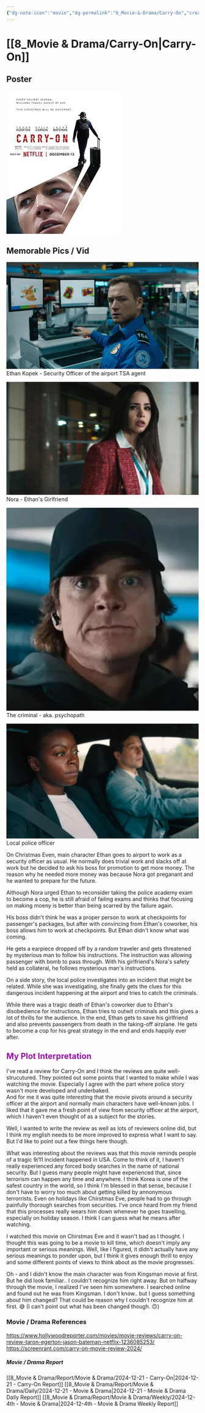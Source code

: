 ```yaml
---
{"dg-note-icon":"movie","dg-permalink":"8_Movie-&-Drama/Carry-On","created-date":"2024-12-21 11:52:50 pm","date":"2024-12-21","type":"movie","tags":["movie","entertainment"],"aliases":null,"poster":"https://m.media-amazon.com/images/M/MV5BM2U5MjBmNzktOGFlYy00NGQ5LTg3YzktODljMmEyYTdlZmJhXkEyXkFqcGc@._V1_SX300.jpg","imdbId":"tt21382296","scoreImdb":"N/A","length":"119 min","genre":"Action, Crime, Mystery","year":"2024","cast":"Taron Egerton, Jason Bateman, Sofia Carson","director":"Jaume Collet-Serra","plot":"A mysterious traveler blackmails a young TSA agent into letting a dangerous package slip through security and onto a Christmas Day flight.","rating":"⭐⭐⭐⭐⭐","dg-publish":true,"permalink":"/8_Movie-&-Drama/Carry-On/","dgPassFrontmatter":true,"noteIcon":"movie"}
---
```



# [[8_Movie & Drama/Carry-On\|Carry-On]]
## Poster
![Utilities/Images/4fd4613e215429927d51e86fd81d89b5_MD5.jpg](/img/user/Utilities/Images/4fd4613e215429927d51e86fd81d89b5_MD5.jpg)
## Memorable Pics / Vid
![Utilities/Images/Pasted image 20250109162305.jpeg](/img/user/Utilities/Images/Pasted%20image%2020250109162305.jpeg)
Ethan Kopek - Security Officer of the airport TSA agent

![Utilities/Images/Pasted image 20250109162238.jpeg|700](/img/user/Utilities/Images/Pasted%20image%2020250109162238.jpeg)
Nora - Ethan's Girlfriend

![Utilities/Images/Pasted image 20250109171231.jpeg](/img/user/Utilities/Images/Pasted%20image%2020250109171231.jpeg)
The criminal - aka. psychopath

![Utilities/Images/Pasted image 20250109172548.jpeg](/img/user/Utilities/Images/Pasted%20image%2020250109172548.jpeg)
Local police officer

On Christmas Even, main character Ethan goes to airport to work as a security officer as usual. He normally does trivial work and slacks off at work but he decided to ask his boss for promotion to get more money. The reason why he needed more money was because Nora got preganant and he wanted to prepare for the future. 

Although Nora urged Ethan to reconsider taking the police academy exam to become a cop, he is still afraid of failing exams and thinks that focusing on making moeny is better than being scarred by the failure again.

His boss didn't think he was a proper person to work at checkpoints for passenger's packages, but after with convincing from Ethan's coworker, his boss allows him to work at checkpoints. But Ethan didn't know what was coming.

He gets a earpiece dropped off by a random traveler and gets threatened by mysterious man to follow his instructions. The instruction was allowing passenger with bomb to pass through. With his girlfriend's Nora's safety held as collateral, he follows mysterious man's instructions. 

On a side story, the local police investigates into an incident that might be related. While she was investigating, she finally gets the clues for this dangerous incident happening at the airport and tries to catch the criminals. 

While there was a tragic death of Ethan's coworker due to Ethan's disobedience for instructions, Ethan tries to outwit criminals and this gives a lot of thrills for the audience. 
In the end, Ethan gets to save his girlfriend and also prevents passengers from death in the taking-off airplane. He gets to become a cop for his great strategy in the end and ends happily ever after. 



## <font color="#9d0ab3">My Plot Interpretation </font>
I've read a review for Carry-On and I think the reviews are quite well-strucutured. They pointed out some points that I wanted to make while I was watching the movie.
Especially I agree with the part where police story wasn't more developed and underbaked.  
And for me it was quite interesting that the movie pivots around a security officer at the airport and normally main characters have well-known jobs. I liked that it gave me a fresh point of view from security officer at the airport, which I haven't even thought of as a subject for the stories. 

Well, I wanted to write the review as well as lots of reviewers online did, but I think my english needs to be more improved to express what I want to say. But I'd like to point out a few things here though. 

What was interesting about the reviews was that this movie reminds people of a tragic 9/11 incident happened in USA. Come to think of it, I haven't really experienced any forced body searches in the name of national security. But I guess many people might have experienced that, since terrorism can happen any time and anywhere. I think Korea is one of the safest country in the world, so I think I'm blessed in that sense, because I don't have to worry too much about getting killed by annonymous terrorrists. 
Even on holidays like Chirstmas Eve, people had to go through painfully thorough searches from securities. I've once heard from my friend that this processes really wears him down whenever he goes travelling, especially on holiday season. I think I can guess what he means after watching. 

I watched this movie on Chirstmas Eve and it wasn't bad as I thought. I thought this was going to be a movie to kill time, which doesn't imply any important or serious meanings. Well, like I figured, it didn't actually have any serious meanings to ponder upon, but I think it gives enough thrill to enjoy and some different points of views to think about as the movie progresses. 

Oh - and I didn't know the main character was from Kingsman movie at first. But he did look familiar.. I couldn't recognize him right away. But on halfway through the movie, I realized I've seen him somewhere. I searched online and found out he was from Kingsman. 
I don't know.. but I guess something about him changed? That could be reason why I couldn't recognize him at first. 😅 (I can't point out what has been changed though. 🙃)






### Movie / Drama References
https://www.hollywoodreporter.com/movies/movie-reviews/carry-on-review-taron-egerton-jason-bateman-netflix-1236085253/
https://screenrant.com/carry-on-movie-review-2024/
##### Movie / Drama Report
[[8_Movie & Drama/Report/Movie & Drama/2024-12-21 - Carry-On\|2024-12-21 - Carry-On Report]]
[[8_Movie & Drama/Report/Movie & Drama/Daily/2024-12-21 - Movie & Drama\|2024-12-21 - Movie & Drama Daily Report]]
[[8_Movie & Drama/Report/Movie & Drama/Weekly/2024-12-4th - Movie & Drama\|2024-12-4th - Movie & Drama Weekly Report]]


